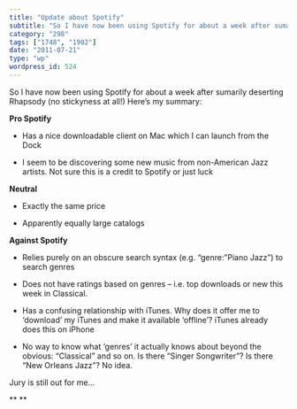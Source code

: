 ```yaml
---
title: "Update about Spotify"
subtitle: "So I have now been using Spotify for about a week after sumarily deserting Rhapsody (no stickyness a..."
category: "298"
tags: ["1748", "1902"]
date: "2011-07-21"
type: "wp"
wordpress_id: 524
---
```

So I have now been using Spotify for about a week after sumarily deserting Rhapsody (no stickyness at all!) Here’s my summary:

**Pro Spotify**

- Has a nice downloadable client on Mac which I can launch from the Dock

- I seem to be discovering some new music from non-American Jazz artists. Not sure this is a credit to Spotify or just luck

**Neutral**

- Exactly the same price

- Apparently equally large catalogs

**Against Spotify**

- Relies purely on an obscure search syntax (e.g. “genre:”Piano Jazz”) to search genres

- Does not have ratings based on genres – i.e. top downloads or new this week in Classical.

- Has a confusing relationship with iTunes. Why does it offer me to ‘download’ my iTunes and make it available ‘offline’? iTunes already does this on iPhone

- No way to know what ‘genres’ it actually knows about beyond the obvious: “Classical” and so on. Is there “Singer Songwriter”? Is there “New Orleans Jazz”? No idea.

Jury is still out for me…

**
**